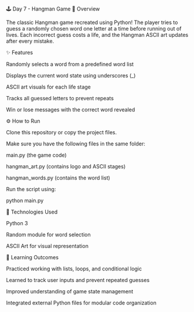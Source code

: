 🕹️ Day 7 - Hangman Game
🧩 Overview

The classic Hangman game recreated using Python!
The player tries to guess a randomly chosen word one letter at a time before running out of lives. Each incorrect guess costs a life, and the Hangman ASCII art updates after every mistake.

✨ Features

Randomly selects a word from a predefined word list

Displays the current word state using underscores (_)

ASCII art visuals for each life stage

Tracks all guessed letters to prevent repeats

Win or lose messages with the correct word revealed

⚙️ How to Run

Clone this repository or copy the project files.

Make sure you have the following files in the same folder:

main.py (the game code)

hangman_art.py (contains logo and ASCII stages)

hangman_words.py (contains the word list)

Run the script using:

python main.py

🧠 Technologies Used

Python 3

Random module for word selection

ASCII Art for visual representation

🎯 Learning Outcomes

Practiced working with lists, loops, and conditional logic

Learned to track user inputs and prevent repeated guesses

Improved understanding of game state management

Integrated external Python files for modular code organization